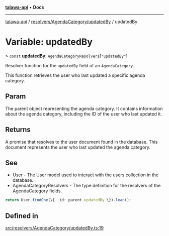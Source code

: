 [**talawa-api**](../../../../README.md) • **Docs**

***

[talawa-api](../../../../modules.md) / [resolvers/AgendaCategory/updatedBy](../README.md) / updatedBy

# Variable: updatedBy

\> `const` **updatedBy**: [`AgendaCategoryResolvers`](../../../../types/generatedGraphQLTypes/type-aliases/AgendaCategoryResolvers.md)\[`"updatedBy"`\]

Resolver function for the `updatedBy` field of an `AgendaCategory`.

This function retrieves the user who last updated a specific agenda category.

## Param

The parent object representing the agenda category. It contains information about the agenda category, including the ID of the user who last updated it.

## Returns

A promise that resolves to the user document found in the database. This document represents the user who last updated the agenda category.

## See

 - User - The User model used to interact with the users collection in the database.
 - AgendaCategoryResolvers - The type definition for the resolvers of the AgendaCategory fields.

```typescript
return User.findOne(\{ _id: parent.updatedBy \}).lean();
```

## Defined in

[src/resolvers/AgendaCategory/updatedBy.ts:19](https://github.com/PalisadoesFoundation/talawa-api/blob/f9e8275b1ddff2d3edcec79ee3b37c07998f6cc3/src/resolvers/AgendaCategory/updatedBy.ts#L19)
